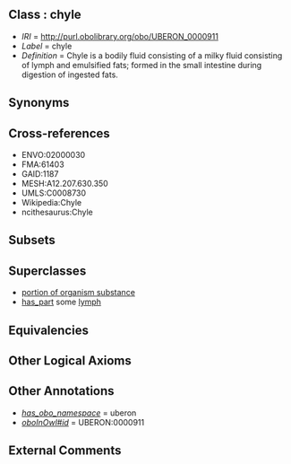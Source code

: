 
## Class : chyle

 * *IRI* = http://purl.obolibrary.org/obo/UBERON_0000911
 * *Label* = chyle
 * *Definition* = Chyle is a bodily fluid consisting of a milky fluid consisting of lymph and emulsified fats; formed in the small intestine during digestion of ingested fats.

## Synonyms


## Cross-references

 * ENVO:02000030
 * FMA:61403
 * GAID:1187
 * MESH:A12.207.630.350
 * UMLS:C0008730
 * Wikipedia:Chyle
 * ncithesaurus:Chyle

## Subsets


## Superclasses

 * [portion of organism substance](../../UBERON/63/UBERON_0000463.md)
 * [has_part](../../BFO/51/BFO_0000051.md) some [lymph](../../UBERON/91/UBERON_0002391.md)

## Equivalencies


## Other Logical Axioms


## Other Annotations

 * *[has_obo_namespace](../../ce/oboInOwl#hasOBONamespace.md)* = uberon
 * *[oboInOwl#id](../../id/oboInOwl#id.md)* = UBERON:0000911

## External Comments


